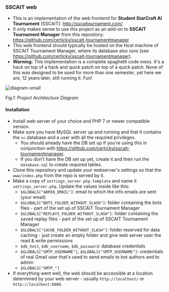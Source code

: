 ### SSCAIT web

* This is an implementation of the web frontend for **Student StarCraft AI Tournament** (SSCAIT): http://sscaitournament.com/
* It only makes sense to use this project as an add-on to **SSCAIT Tournament Manager** from this repository: https://github.com/certicky/sscait-tournamentmanager
* This web frontend should typically be hosted on the Host machine of SSCAIT Tournament Manager, where its database also runs (see https://github.com/certicky/sscait-tournamentmanager).
* **Warning:** This implementation is a complete spaghetti code mess. It's a hack on top of a hack and quick patch on top of a quick patch. None of this was designed to be used for more than one semester, yet here we are, 12 years later, still running it. Fun!


![diagram-small](https://user-images.githubusercontent.com/3534507/204827784-32c94af4-0bee-4f2f-b2f8-c2d01b88e156.png)

*Fig.1: Project Architecture Diagram*

#### Installation

* Install web server of your choice and PHP 7 or newer compatible version.
* Make sure you have MySQL server up and running and that it contains the `sc` database and a user with all the required privileges.
  * You should already have the DB set up if you're using this in conjunction with https://github.com/certicky/sscait-tournamentmanager.
  * If you don't have the DB set up yet, create it and then run the `database.sql` to create required tables.
* Clone this repository and update your webserver's settings so that the `www/index.php` from the repo is served by it.
* Make a copy of `settings_server.php.template` and name it `settings_server.php`. Update the values inside like this:
  * `$GLOBALS["ADMIN_EMAIL"]`: email to which the info emails are sent (your email)
  * `$GLOBALS["BOTS_FOLDER_WITHOUT_SLASH"]`: folder containing the bots files - part of the set up of SSCAIT Tournament Manager
  * `$GLOBALS["REPLAYS_FOLDER_WITHOUT_SLASH"]`: folder containing the saved replay files - part of the set up of SSCAIT Tournament Manager
  * `$GLOBALS["CACHE_FOLDER_WITHOUT_SLASH"]`: folder reserved for data caching - just create an empty folder and give web server user the read & write permissions
  * `$db_host`, `$db_username`, `$db_password`: database credentials
  * `$GLOBALS["SMTP_USERNAME"]`, `$GLOBALS["SMTP_USERNAME"]`: credentials of real Gmail user that's used to send emails to bot authors and to admin
  * `$GLOBALS["SMTP_"]`
* If everything went well, the web should be accessible at a location determined by your web server - usually `http://localhost/` or `http://localhost:8080`.


